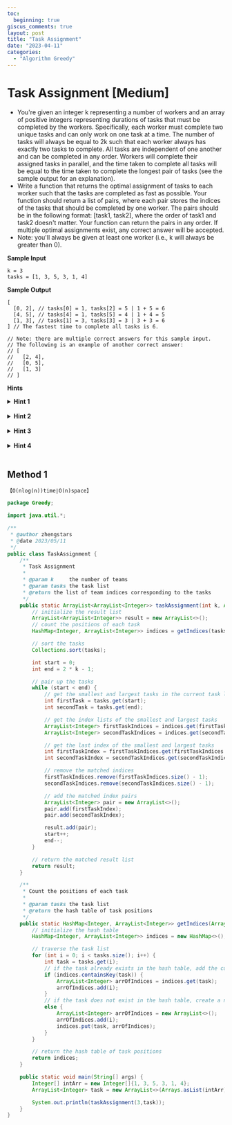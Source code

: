 ```yaml
---
toc:
  beginning: true
giscus_comments: true
layout: post
title: "Task Assignment"
date: "2023-04-11"
categories:
  - "Algorithm Greedy"
---
```


# Task Assignment [Medium]

- You're given an integer k representing a number of workers and an array of positive integers representing durations of tasks that must be completed by the workers. Specifically, each worker must complete two unique tasks and can only work on one task at a time. The number of tasks will always be equal to 2k such that each worker always has exactly two tasks to complete. All tasks are independent of one another and can be completed in any order. Workers will complete their assigned tasks in parallel, and the time taken to complete all tasks will be equal to the time taken to complete the longest pair of tasks (see the sample output for an explanation).
- Write a function that returns the optimal assignment of tasks to each worker such that the tasks are completed as fast as possible. Your function should return a list of pairs, where each pair stores the indices of the tasks that should be completed by one worker. The pairs should be in the following format: [task1, task2], where the order of task1 and task2 doesn't matter. Your function can return the pairs in any order. If multiple optimal assignments exist, any correct answer will be accepted.
- Note: you'll always be given at least one worker (i.e., k will always be greater than 0).

**Sample Input**

```
k = 3
tasks = [1, 3, 5, 3, 1, 4]
```

**Sample Output**

```
[
  [0, 2], // tasks[0] = 1, tasks[2] = 5 | 1 + 5 = 6
  [4, 5], // tasks[4] = 1, tasks[5] = 4 | 1 + 4 = 5
  [1, 3], // tasks[1] = 3, tasks[3] = 3 | 3 + 3 = 6
] // The fastest time to complete all tasks is 6.

// Note: there are multiple correct answers for this sample input.
// The following is an example of another correct answer:
// [
//   [2, 4],
//   [0, 5],
//   [1, 3]
// ]
```

**Hints**
<br>

<details> <summary><b>Hint 1</b></summary>
    <br>
    <i><strong> Start by considering which pairs of tasks will lead to the longest possible time to complete all tasks.</strong></i>
</details>


<br>

<details> <summary><b>Hint 2</b></summary>
    <br>
    <i><strong> The amount of time it'll take to complete all tasks will be dictated by the pair of tasks that has the longest total duration. This means that you'll want to avoid pairing long tasks together. </strong></i>
</details>

<br>

<details> <summary><b>Hint 3</b></summary>
    <br>
    <i><strong> Since the pair of tasks with the longest total duration is the time it takes for us to finish all tasks, we want to minimize this pair's duration. To do this, we can simply pair the shortest-duration task with the longest-duration task and repeat the process with all other tasks.</strong></i>
</details>


<br>

<details> <summary><b>Hint 4</b></summary>
    <br>
    <i><strong> Start by sorting the tasks array in ascending order. Then, pair the shortest-duration task with the longest-duration task, and add that pair to some output array. Repeat this process until you've paired all tasks. This will lead to an optimal pairing, because your pair of tasks with the longest duration will have the shortest duration that it can possibly have. </strong></i>
</details>

<br>

## Method 1

```tex
【O(nlog(n))time∣O(n)space】
```

```java
package Greedy;

import java.util.*;

/**
 * @author zhengstars
 * @date 2023/05/11
 */
public class TaskAssignment {
    /**
     * Task Assignment
     *
     * @param k     the number of teams
     * @param tasks the task list
     * @return the list of team indices corresponding to the tasks
     */
    public static ArrayList<ArrayList<Integer>> taskAssignment(int k, ArrayList<Integer> tasks) {
        // initialize the result list
        ArrayList<ArrayList<Integer>> result = new ArrayList<>();
        // count the positions of each task
        HashMap<Integer, ArrayList<Integer>> indices = getIndices(tasks);

        // sort the tasks
        Collections.sort(tasks);

        int start = 0;
        int end = 2 * k - 1;

        // pair up the tasks
        while (start < end) {
            // get the smallest and largest tasks in the current task list
            int firstTask = tasks.get(start);
            int secondTask = tasks.get(end);

            // get the index lists of the smallest and largest tasks
            ArrayList<Integer> firstTaskIndices = indices.get(firstTask);
            ArrayList<Integer> secondTaskIndices = indices.get(secondTask);

            // get the last index of the smallest and largest tasks
            int firstTaskIndex = firstTaskIndices.get(firstTaskIndices.size() - 1);
            int secondTaskIndex = secondTaskIndices.get(secondTaskIndices.size() - 1);

            // remove the matched indices
            firstTaskIndices.remove(firstTaskIndices.size() - 1);
            secondTaskIndices.remove(secondTaskIndices.size() - 1);

            // add the matched index pairs
            ArrayList<Integer> pair = new ArrayList<>();
            pair.add(firstTaskIndex);
            pair.add(secondTaskIndex);

            result.add(pair);
            start++;
            end--;
        }

        // return the matched result list
        return result;
    }

    /**
     * Count the positions of each task
     *
     * @param tasks the task list
     * @return the hash table of task positions
     */
    public static HashMap<Integer, ArrayList<Integer>> getIndices(ArrayList<Integer> tasks) {
        // initialize the hash table
        HashMap<Integer, ArrayList<Integer>> indices = new HashMap<>();

        // traverse the task list
        for (int i = 0; i < tasks.size(); i++) {
            int task = tasks.get(i);
            // if the task already exists in the hash table, add the current position to its index list
            if (indices.containsKey(task)) {
                ArrayList<Integer> arrOfIndices = indices.get(task);
                arrOfIndices.add(i);
            }
            // if the task does not exist in the hash table, create a new index list and add the current position to it
            else {
                ArrayList<Integer> arrOfIndices = new ArrayList<>();
                arrOfIndices.add(i);
                indices.put(task, arrOfIndices);
            }
        }

        // return the hash table of task positions
        return indices;
    }

    public static void main(String[] args) {
        Integer[] intArr = new Integer[]{1, 3, 5, 3, 1, 4};
        ArrayList<Integer> task = new ArrayList<>(Arrays.asList(intArr));

        System.out.println(taskAssignment(3,task));
    }
}


```

